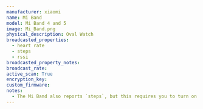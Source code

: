```yaml
---
manufacturer: xiaomi
name: Mi Band
model: Mi Band 4 and 5
image: Mi_Band.png
physical_description: Oval Watch
broadcasted_properties:
  - heart rate
  - steps
  - rssi
broadcasted_property_notes:
broadcast_rate:
active_scan: True
encryption_key:
custom_firmware:
notes:
  - The Mi Band also reports `steps`, but this requires you to turn on active scan.
---
```

